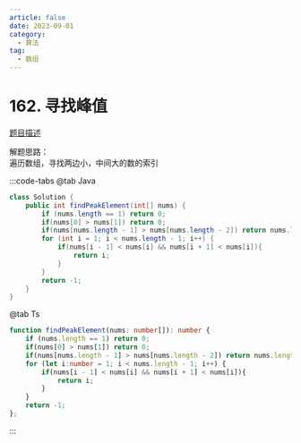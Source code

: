 ```yaml
---
article: false
date: 2023-09-01
category: 
  - 算法
tag: 
  - 数组
---
```


# 162. 寻找峰值


<Badge text="中等" type="warning" vertical="middle" />

[题目描述](https://leetcode.cn/problems/find-peak-element/?envType=study-plan-v2&envId=leetcode-75)

解题思路：   
遍历数组，寻找两边小，中间大的数的索引

:::code-tabs
@tab Java
```java
class Solution {
    public int findPeakElement(int[] nums) {
        if (nums.length == 1) return 0;
        if(nums[0] > nums[1]) return 0;
        if(nums[nums.length - 1] > nums[nums.length - 2]) return nums.length - 1;
        for (int i = 1; i < nums.length - 1; i++) {
            if(nums[i - 1] < nums[i] && nums[i + 1] < nums[i]){
                return i;
            }
        }
        return -1;
    }
}
```
@tab Ts
```ts
function findPeakElement(nums: number[]): number {
    if (nums.length == 1) return 0;
    if(nums[0] > nums[1]) return 0;
    if(nums[nums.length - 1] > nums[nums.length - 2]) return nums.length - 1;
    for (let i:number = 1; i < nums.length - 1; i++) {
        if(nums[i - 1] < nums[i] && nums[i + 1] < nums[i]){
            return i;
        }
    }
    return -1;
};
```
:::